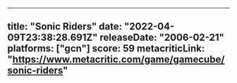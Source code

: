 
---
title: "Sonic Riders"
date: "2022-04-09T23:38:28.691Z"
releaseDate: "2006-02-21"
platforms: ["gcn"]
score: 59
metacriticLink: "https://www.metacritic.com/game/gamecube/sonic-riders"
---
